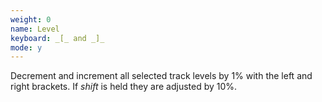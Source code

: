 ```yaml
---
weight: 0
name: Level
keyboard: _[_ and _]_
mode: y
---
```

Decrement and increment all selected track levels by 1% with the left and right brackets. If _shift_ is held they are adjusted by 10%.